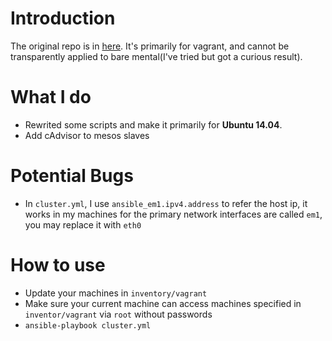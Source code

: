 # Introduction
The original repo is in [here](https://github.com/Woorank/vagrant-mesos-cluster). It's primarily for vagrant, and cannot be transparently applied to bare mental(I've tried but got a curious result).

# What I do
+ Rewrited some scripts and make it primarily for **Ubuntu 14.04**.
+ Add cAdvisor to mesos slaves

# Potential Bugs
+ In `cluster.yml`, I use `ansible_em1.ipv4.address` to refer the host ip, it works in my machines for the primary network interfaces are called `em1`, you may replace it with `eth0`

# How to use
+ Update your machines in `inventory/vagrant`
+ Make sure your current machine can access machines specified in `inventor/vagrant` via `root` without passwords
+ `ansible-playbook cluster.yml`
